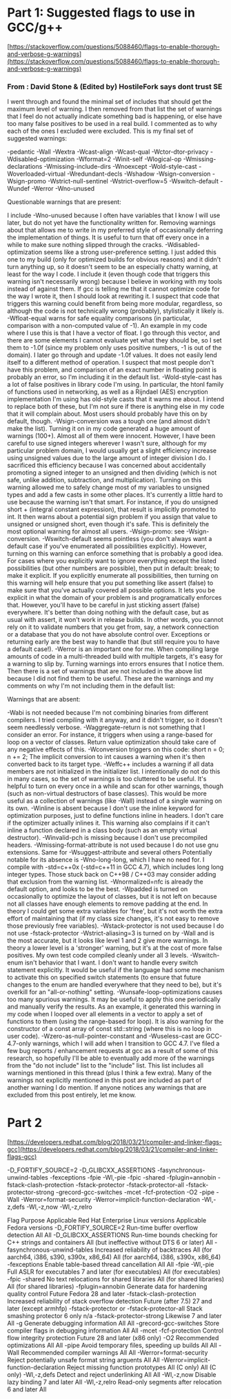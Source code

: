 # Part 1: Suggested flags to use in GCC/g++
[https://stackoverflow.com/questions/5088460/flags-to-enable-thorough-and-verbose-g-warnings](https://stackoverflow.com/questions/5088460/flags-to-enable-thorough-and-verbose-g-warnings)
### From : David Stone & (Edited by) HostileFork says dont trust SE
I went through and found the minimal set of includes that should get the maximum level of warning. I then removed from that list the set of warnings that I feel do not actually indicate something bad is happening, or else have too many false positives to be used in a real build. I commented as to why each of the ones I excluded were excluded. This is my final set of suggested warnings:

-pedantic -Wall -Wextra -Wcast-align -Wcast-qual -Wctor-dtor-privacy -Wdisabled-optimization -Wformat=2 -Winit-self -Wlogical-op -Wmissing-declarations -Wmissing-include-dirs -Wnoexcept -Wold-style-cast -Woverloaded-virtual -Wredundant-decls -Wshadow -Wsign-conversion -Wsign-promo -Wstrict-null-sentinel -Wstrict-overflow=5 -Wswitch-default -Wundef -Werror -Wno-unused

Questionable warnings that are present:

I include -Wno-unused because I often have variables that I know I will use later, but do not yet have the functionality written for. Removing warnings about that allows me to write in my preferred style of occasionally deferring the implementation of things. It is useful to turn that off every once in a while to make sure nothing slipped through the cracks.
-Wdisabled-optimization seems like a strong user-preference setting. I just added this one to my build (only for optimized builds for obvious reasons) and it didn't turn anything up, so it doesn't seem to be an especially chatty warning, at least for the way I code. I include it (even though code that triggers this warning isn't necessarily wrong) because I believe in working with my tools instead of against them. If gcc is telling me that it cannot optimize code for the way I wrote it, then I should look at rewriting it. I suspect that code that triggers this warning could benefit from being more modular, regardless, so although the code is not technically wrong (probably), stylistically it likely is.
-Wfloat-equal warns for safe equality comparisons (in particular, comparison with a non-computed value of -1). An example in my code where I use this is that I have a vector of float. I go through this vector, and there are some elements I cannot evaluate yet what they should be, so I set them to -1.0f (since my problem only uses positive numbers, -1 is out of the domain). I later go through and update -1.0f values. It does not easily lend itself to a different method of operation. I suspect that most people don't have this problem, and comparison of an exact number in floating point is probably an error, so I'm including it in the default list.
-Wold-style-cast has a lot of false positives in library code I'm using. In particular, the htonl family of functions used in networking, as well as a Rijndael (AES) encryption implementation I'm using has old-style casts that it warns me about. I intend to replace both of these, but I'm not sure if there is anything else in my code that it will complain about. Most users should probably have this on by default, though.
-Wsign-conversion was a tough one (and almost didn't make the list). Turning it on in my code generated a huge amount of warnings (100+). Almost all of them were innocent. However, I have been careful to use signed integers wherever I wasn't sure, although for my particular problem domain, I would usually get a slight efficiency increase using unsigned values due to the large amount of integer division I do. I sacrificed this efficiency because I was concerned about accidentally promoting a signed integer to an unsigned and then dividing (which is not safe, unlike addition, subtraction, and multiplication). Turning on this warning allowed me to safely change most of my variables to unsigned types and add a few casts in some other places. It's currently a little hard to use because the warning isn't that smart. For instance, if you do unsigned short + (integral
constant expression), that result is implicitly promoted to int. It then warns about a potential sign problem if you assign that value to unsigned or unsigned short, even though it's safe. This is definitely the most optional warning for almost all users.
-Wsign-promo: see -Wsign-conversion.
-Wswitch-default seems pointless (you don't always want a default case if you've enumerated all possibilities explicitly). However, turning on this warning can enforce something that is probably a good idea. For cases where you explicitly want to ignore everything except the listed possibilities (but other numbers are possible), then put in default: break; to make it explicit. If you explicitly enumerate all possibilities, then turning on this warning will help ensure that you put something like assert (false) to make sure that you've actually covered all possible options. It lets you be explicit in what the domain of your problem is and programatically enforces that. However, you'll have to be careful in just sticking assert (false) everywhere. It's better than doing nothing with the default case, but as usual with assert, it won't work in release builds. In other words, you cannot rely on it to validate numbers that you get from, say, a network connection or a database that you do not have absolute control over. Exceptions or returning early are the best way to handle that (but still require you to have a default case!).
-Werror is an important one for me. When compiling large amounts of code in a multi-threaded build with multiple targets, it's easy for a warning to slip by. Turning warnings into errors ensures that I notice them.
Then there is a set of warnings that are not included in the above list because I did not find them to be useful. These are the warnings and my comments on why I'm not including them in the default list:

Warnings that are absent:

-Wabi is not needed because I'm not combining binaries from different compilers. I tried compiling with it anyway, and it didn't trigger, so it doesn't seem needlessly verbose.
-Waggregate-return is not something that I consider an error. For instance, it triggers when using a range-based for loop on a vector of classes. Return value optimization should take care of any negative effects of this.
-Wconversion triggers on this code: short n = 0; n += 2; The implicit conversion to int causes a warning when it's then converted back to its target type.
-Weffc++ includes a warning if all data members are not initialized in the initializer list. I intentionally do not do this in many cases, so the set of warnings is too cluttered to be useful. It's helpful to turn on every once in a while and scan for other warnings, though (such as non-virtual destructors of base classes). This would be more useful as a collection of warnings (like -Wall) instead of a single warning on its own.
-Winline is absent because I don't use the inline keyword for optimization purposes, just to define functions inline in headers. I don't care if the optimizer actually inlines it. This warning also complains if it can't inline a function declared in a class body (such as an empty virtual destructor).
-Winvalid-pch is missing because I don't use precompiled headers.
-Wmissing-format-attribute is not used because I do not use gnu extensions. Same for -Wsuggest-attribute and several others
Potentially notable for its absence is -Wno-long-long, which I have no need for. I compile with -std=c++0x (-std=c++11 in GCC 4.7), which includes long long integer types. Those stuck back on C++98 / C++03 may consider adding that exclusion from the warning list.
-Wnormalized=nfc is already the default option, and looks to be the best.
-Wpadded is turned on occasionally to optimize the layout of classes, but it is not left on because not all classes have enough elements to remove padding at the end. In theory I could get some extra variables for 'free', but it's not worth the extra effort of maintaining that (if my class size changes, it's not easy to remove those previously free variables).
-Wstack-protector is not used because I do not use -fstack-protector
-Wstrict-aliasing=3 is turned on by -Wall and is the most accurate, but it looks like level 1 and 2 give more warnings. In theory a lower level is a 'stronger' warning, but it's at the cost of more false positives. My own test code compiled cleanly under all 3 levels.
-Wswitch-enum isn't behavior that I want. I don't want to handle every switch statement explicitly. It would be useful if the language had some mechanism to activate this on specified switch statements (to ensure that future changes to the enum are handled everywhere that they need to be), but it's overkill for an "all-or-nothing" setting.
-Wunsafe-loop-optimizations causes too many spurious warnings. It may be useful to apply this one periodically and manually verify the results. As an example, it generated this warning in my code when I looped over all elements in a vector to apply a set of functions to them (using the range-based for loop). It is also warning for the constructor of a const array of const std::string (where this is no loop in user code).
-Wzero-as-null-pointer-constant and -Wuseless-cast are GCC-4.7-only warnings, which I will add when I transition to GCC 4.7.
I've filed a few bug reports / enhancement requests at gcc as a result of some of this research, so hopefully I'll be able to eventually add more of the warnings from the "do not include" list to the "include" list. This list includes all warnings mentioned in this thread (plus I think a few extra). Many of the warnings not explicitly mentioned in this post are included as part of another warning I do mention. If anyone notices any warnings that are excluded from this post entirely, let me know.

# Part 2
[https://developers.redhat.com/blog/2018/03/21/compiler-and-linker-flags-gcc](https://developers.redhat.com/blog/2018/03/21/compiler-and-linker-flags-gcc)

-D_FORTIFY_SOURCE=2
-D_GLIBCXX_ASSERTIONS
-fasynchronous-unwind-tables
-fexceptions
-fpie -Wl,-pie
-fpic -shared
-fplugin=annobin
-fstack-clash-protection
-fstack-protector
-fstack-protector-all
-fstack-protector-strong
-grecord-gcc-switches
-mcet -fcf-protection
-O2
-pipe
-Wall
-Werror=format-security
-Werror=implicit-function-declaration
-Wl,-z,defs
-Wl,-z,now
-Wl,-z,relro
 

Flag	Purpose	Applicable Red Hat Enterprise Linux versions	Applicable Fedora versions
-D_FORTIFY_SOURCE=2	Run-time buffer overflow detection	All	All
-D_GLIBCXX_ASSERTIONS	Run-time bounds checking for C++ strings and containers	All (but ineffective without DTS 6 or later)	All
-fasynchronous-unwind-tables	Increased reliability of backtraces	All (for aarch64, i386, s390, s390x, x86_64)	All (for aarch64, i386, s390x, x86_64)
-fexceptions	Enable table-based thread cancellation	All	All
-fpie -Wl,-pie	Full ASLR for executables	7 and later (for executables)	All (for executables)
-fpic -shared	No text relocations for shared libraries	All (for shared libraries)	All (for shared libraries)
-fplugin=annobin	Generate data for hardening quality control	Future	Fedora 28 and later
-fstack-clash-protection	Increased reliability of stack overflow detection	Future (after 7.5)	27 and later (except armhfp)
-fstack-protector or -fstack-protector-all	Stack smashing protector	6 only	n/a
-fstack-protector-strong	Likewise	7 and later	All
-g	Generate debugging information	All	All
-grecord-gcc-switches	Store compiler flags in debugging information	All	All
-mcet -fcf-protection	Control flow integrity protection	Future	28 and later (x86 only)
-O2	Recommended optimizations	All	All
-pipe	Avoid temporary files, speeding up builds	All	All
-Wall	Recommended compiler warnings	All	All
-Werror=format-security	Reject potentially unsafe format string arguents	All	All
-Werror=implicit-function-declaration	Reject missing function prototypes	All (C only)	All (C only)
-Wl,-z,defs	Detect and reject underlinking	All	All
-Wl,-z,now	Disable lazy binding	7 and later	All
-Wl,-z,relro	Read-only segments after relocation	6 and later	All